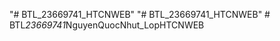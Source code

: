 "# BTL_23669741_HTCNWEB" 
"# BTL_23669741_HTCNWEB" 
#   B T L _ 2 3 6 6 9 7 4 1 _ N g u y e n Q u o c N h u t _ L o p H T C N W E B  
 